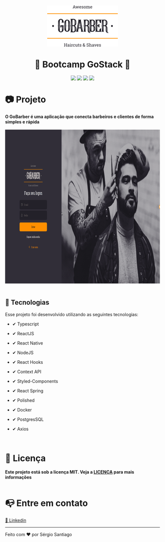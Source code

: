 <h1 align="center">
<br>
    <img src="./github/logo.png" alt="Gobarber">
    <br>
    <br>
    🚀 Bootcamp GoStack 🚀
</h1>

<div align="center">
    <img src="https://img.shields.io/static/v1?label=made_by&message=Sergio_Santiago&color=#ff9000&style=<STYLE>&logo=<LOGO>"/>
    <img src="https://img.shields.io/static/v1?label=language&message=typescript&color=#ff9000&style=<STYLE>&logo=<LOGO>"/>
    <img src="https://img.shields.io/static/v1?label=last_commit&message=october&color=#ff9000&style=<STYLE>&logo=<LOGO>"/>
    <img src="https://img.shields.io/static/v1?label=license&message=MIT&color=#ff9000&style=<STYLE>&logo=<LOGO>"/>
</div>


<h1> 📷 Projeto</h1>
<b>O GoBarber é uma aplicação que conecta barbeiros e clientes de forma simples e rápida</b>

<div align="center" id="id">
<br>
    <img src="./github/login.gif" alt="demo-login" height="500">
    
</div>
<br>

## 🚀 Tecnologias 

Esse projeto foi desenvolvido utilizando as seguintes tecnologias: 

- ✔ Typescript

- ✔ ReactJS

- ✔ React Native

- ✔ NodeJS

- ✔ React Hooks

- ✔ Context API

- ✔ Styled-Components

- ✔ React Spring

- ✔ Polished

- ✔ Docker 

- ✔ PostgresSQL

- ✔ Axios

<br>

<h1> 📑 Licença</h1>
<b>Este projeto está sob a licença MIT. Veja a <a href="https://github.com/SergioSantiag0/GoBarber-FullStack/blob/master/LICENSE">LICENÇA</a> para mais informações</b>

<br>
<br>

<h1> 📭 Entre em contato</h1>
<a href="https://www.linkedin.com/in/s%C3%A9rgio-santiago-16427217a/"> 🔗 Linkedin</a>

<br>
<hr>

<p>Feito com ❤ por Sérgio Santiago<p>
